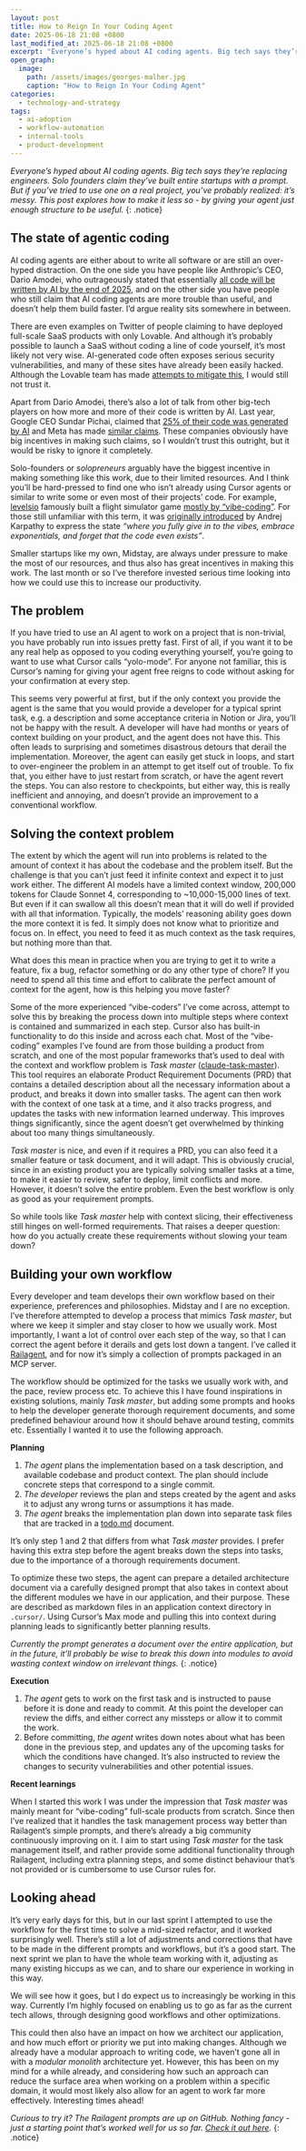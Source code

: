 ```yaml
---
layout: post
title: How to Reign In Your Coding Agent
date: 2025-06-18 21:08 +0800
last_modified_at: 2025-06-18 21:08 +0800
excerpt: "Everyone’s hyped about AI coding agents. Big tech says they’re replacing engineers. Solo founders claim they’ve built entire startups with a prompt. But if you’ve tried to use one on a real project, you’ve probably realized: it’s messy. This post explores how to make it less so - by giving your agent just enough structure to be useful."
open_graph:
  image:
    path: /assets/images/georges-malher.jpg
    caption: "How to Reign In Your Coding Agent"
categories:
  - technology-and-strategy
tags:
  - ai-adoption
  - workflow-automation
  - internal-tools
  - product-development
---
```


*Everyone’s hyped about AI coding agents. Big tech says they’re replacing engineers. Solo founders claim they’ve built entire startups with a prompt. But if you’ve tried to use one on a real project, you’ve probably realized: it’s messy. This post explores how to make it less so - by giving your agent just enough structure to be useful.*
{: .notice}

## The state of agentic coding

AI coding agents are either about to write all software or are still an over-hyped distraction. On the one side you have people like Anthropic’s CEO, Dario Amodei, who outrageously stated that essentially [all code will be written by AI by the end of 2025](https://www.businessinsider.com/anthropic-ceo-ai-90-percent-code-3-to-6-months-2025-3), and on the other side you have people who still claim that AI coding agents are more trouble than useful, and doesn’t help them build faster. I’d argue reality sits somewhere in between.

There are even examples on Twitter of people claiming to have deployed full-scale SaaS products with only Lovable. And although it’s probably possible to launch a SaaS without coding a line of code yourself, it’s most likely not very wise. AI-generated code often exposes serious security vulnerabilities, and many of these sites have already been easily hacked. Although the Lovable team has made [attempts to mitigate this](https://www.linkedin.com/posts/oliversild_releasing-gimmick-security-features-are-going-activity-7323316047359430656-zSsK/), I would still not trust it. 

Apart from Dario Amodei, there’s also a lot of talk from other big-tech players on how more and more of their code is written by AI. Last year, Google CEO Sundar Pichai, claimed that [25% of their code was generated by AI](https://www.forbes.com/sites/jackkelly/2024/11/01/ai-code-and-the-future-of-software-engineers/) and Meta has made [similar claims](https://www.engadget.com/ai/mark-zuckerberg-predicts-ai-will-write-most-of-metas-code-within-12-to-18-months-213851646.html). These companies obviously have big incentives in making such claims, so I wouldn’t trust this outright, but it would be risky to ignore it completely. 

Solo-founders or *solopreneurs* arguably have the biggest incentive in making something like this work, due to their limited resources. And I think you’ll be hard-pressed to find one who isn’t already using Cursor agents or similar to write some or even most of their projects’ code. For example, [levelsio](https://www.twitter.com/levelsio) famously built a flight simulator game [mostly by “vibe-coding”](https://x.com/levelsio/status/1893468798101094587). For those still unfamiliar with this term, it was [originally introduced](https://x.com/karpathy/status/1886192184808149383) by Andrej Karpathy to express the state *“where you fully give in to the vibes, embrace exponentials, and forget that the code even exists”*.

Smaller startups like my own, Midstay, are always under pressure to make the most of our resources, and thus also has great incentives in making this work. The last month or so I’ve therefore invested serious time looking into how we could use this to increase our productivity.

## The problem

If you have tried to use an AI agent to work on a project that is non-trivial, you have probably run into issues pretty fast. First of all, if you want it to be any real help as opposed to you coding everything yourself, you’re going to want to use what Cursor calls “yolo-mode”. For anyone not familiar, this is Cursor’s naming for giving your agent free reigns to code without asking for your confirmation at every step. 

This seems very powerful at first, but if the only context you provide the agent is the same that you would provide a developer for a typical sprint task, e.g. a description and some acceptance criteria in Notion or Jira, you’ll not be happy with the result. A developer will have had months or years of context building on your product, and the agent does not have this. This often leads to surprising and sometimes disastrous detours that derail the implementation. Moreover, the agent can easily get stuck in loops, and start to over-engineer the problem in an attempt to get itself out of trouble. To fix that, you either have to just restart from scratch, or have the agent revert the steps. You can also restore to checkpoints, but either way, this is really inefficient and annoying, and doesn’t provide an improvement to a conventional workflow.

## Solving the context problem

The extent by which the agent will run into problems is related to the amount of context it has about the codebase and the problem itself. But the challenge is that you can’t just feed it infinite context and expect it to just work either. The different AI models have a limited context window, 200,000 tokens for Claude Sonnet 4, corresponding to ~10,000-15,000 lines of text. But even if it can swallow all this doesn’t mean that it will do well if provided with all that information. Typically, the models’ reasoning ability goes down the more context it is fed. It simply does not know what to prioritize and focus on. In effect, you need to feed it as much context as the task requires, but nothing more than that. 

What does this mean in practice when you are trying to get it to write a feature, fix a bug, refactor something or do any other type of chore? If you need to spend all this time and effort to calibrate the perfect amount of context for the agent, how is this helping you move faster?

Some of the more experienced “vibe-coders” I’ve come across, attempt to solve this by breaking the process down into multiple steps where context is contained and summarized in each step. Cursor also has built-in functionality to do this inside and across each chat. Most of the “vibe-coding” examples I’ve found are from those building a product from scratch, and one of the most popular frameworks that’s used to deal with the context and workflow problem is *Task master* ([claude-task-master](https://github.com/eyaltoledano/claude-task-master)). This tool requires an elaborate Product Requirement Documents (PRD) that contains a detailed description about all the necessary information about a product, and breaks it down into smaller tasks. The agent can then work with the context of one task at a time, and it also tracks progress, and updates the tasks with new information learned underway. This improves things significantly, since the agent doesn’t get overwhelmed by thinking about too many things simultaneously.

*Task master* is nice, and even if it requires a PRD, you can also feed it a smaller feature or task document, and it will adapt. This is obviously crucial, since in an existing product you are typically solving smaller tasks at a time, to make it easier to review, safer to deploy, limit conflicts and more. However, it doesn’t solve the entire problem. Even the best workflow is only as good as your requirement prompts.

So while tools like *Task master* help with context slicing, their effectiveness still hinges on well-formed requirements. That raises a deeper question: how do you actually create these requirements without slowing your team down?

## Building your own workflow

Every developer and team develops their own workflow based on their experience, preferences and philosophies. Midstay and I are no exception. I’ve therefore attempted to develop a process that mimics *Task master*, but where we keep it simpler and stay closer to how we usually work. Most importantly, I want a lot of control over each step of the way, so that I can correct the agent before it derails and gets lost down a tangent. I’ve called it [Railagent](https://github.com/railwave-labs/railagent), and for now it’s simply a collection of prompts packaged in an MCP server.

The workflow should be optimized for the tasks we usually work with, and the pace, review process etc. To achieve this I have found inspirations in existing solutions, mainly *Task master*, but adding some prompts and hooks to help the developer generate thorough requirement documents, and some predefined behaviour around how it should behave around testing, commits etc. Essentially I wanted it to use the following approach.

**Planning**

1. *The agent* plans the implementation based on a task description, and available codebase and product context. The plan should include concrete steps that correspond to a single commit.
2. *The developer* reviews the plan and steps created by the agent and asks it to adjust any wrong turns or assumptions it has made.
3. *The agent* breaks the implementation plan down into separate task files that are tracked in a [todo.md](http://todo.md) document.

It’s only step 1 and 2 that differs from what *Task master* provides. I prefer having this extra step before the agent breaks down the steps into tasks, due to the importance of a thorough requirements document.

To optimize these two steps, the agent can prepare a detailed architecture document via a carefully designed prompt that also takes in context about the different modules we have in our application, and their purpose. These are described as markdown files in an application context directory in `.cursor/`. Using Cursor’s Max mode and pulling this into context during planning leads to significantly better planning results. 

*Currently the prompt generates a document over the entire application, but in the future, it’ll probably be wise to break this down into modules to avoid wasting context window on irrelevant things.* 
{: .notice}

**Execution**

1. *The agent* gets to work on the first task and is instructed to pause before it is done and ready to commit. At this point the developer can review the diffs, and either correct any missteps or allow it to commit the work.
2. Before committing, *the agent* writes down notes about what has been done in the previous step, and updates any of the upcoming tasks for which the conditions have changed. It’s also instructed to review the changes to security vulnerabilities and other potential issues.

**Recent learnings**

When I started this work I was under the impression that *Task master* was mainly meant for “vibe-coding” full-scale products from scratch. Since then I’ve realized that it handles the task management process way better than Railagent’s simple prompts, and there’s already a big community continuously improving on it. I aim to start using *Task master* for the task management itself, and rather provide some additional functionality through Railagent, including extra planning steps, and some distinct behaviour that’s not provided or is cumbersome to use Cursor rules for.

## Looking ahead

It’s very early days for this, but in our last sprint I attempted to use the workflow for the first time to solve a mid-sized refactor, and it worked surprisingly well. There’s still a lot of adjustments and corrections that have to be made in the different prompts and workflows, but it’s a good start. The next sprint we plan to have the whole team working with it, adjusting as many existing hiccups as we can, and to share our experience in working in this way.

We will see how it goes, but I do expect us to increasingly be working in this way. Currently I’m highly focused on enabling us to go as far as the current tech allows, through designing good workflows and other optimizations. 

This could then also have an impact on how we architect our application, and how much effort or priority we put into making changes. Although we already have a modular approach to writing code, we haven’t gone all in with a *modular monolith* architecture yet. However, this has been on my mind for a while already, and considering how such an approach can reduce the surface area when working on a problem within a specific domain, it would most likely also allow for an agent to work far more effectively. Interesting times ahead!

*Curious to try it? The Railagent prompts are up on GitHub. Nothing fancy - just a starting point that’s worked well for us so far. [Check it out here](https://github.com/railwave-labs/railagent).*
{: .notice}